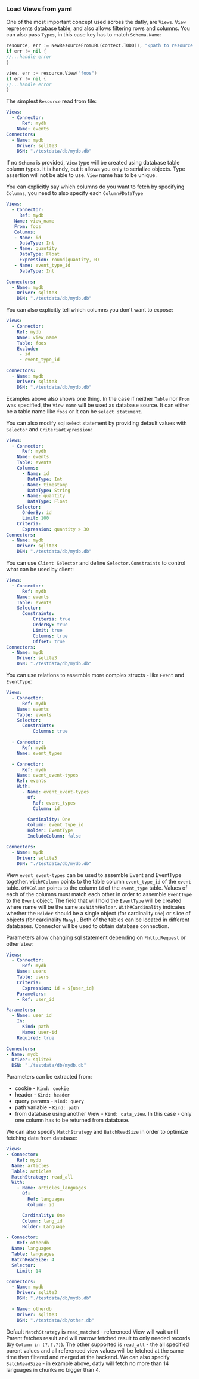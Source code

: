 ### Load Views from yaml

One of the most important concept used across the datly, are `Views`. `View `represents database table, and also allows
filtering rows and columns. You can also pass `Types`, in this case key has to match `Schema.Name`:

```go
resource, err := NewResourceFromURL(context.TODO(), "<path to resource file>.yaml", Types{})
if err != nil {
//...handle error
}

view, err := resource.View("foos")
if err != nil {
//...handle error
}
```

The simplest `Resource` read from file:
```yaml
Views:
  - Connector:
      Ref: mydb
    Name: events
Connectors:
  - Name: mydb
    Driver: sqlite3
    DSN: "./testdata/db/mydb.db"
```

If no `Schema` is provided, `View` type will be created using database table column types. It is handy, but it allows you only to serialize objects. Type assertion will not be able to use.
`View` name has to be unique. 

You can explicitly say which columns do you want to fetch by specifying `Columns`, you need to also specify each `Column#DataType` 
```yaml
Views:
  - Connector:
     Ref: mydb
   Name: view_name
   From: foos
   Columns:
   - Name: id
     DataType: Int
   - Name: quantity
     DataType: Float
     Expression: round(quantity, 0)
   - Name: event_type_id
     DataType: Int

Connectors:
  - Name: mydb
    Driver: sqlite3
    DSN: "./testdata/db/mydb.db"
```

You can also explicitly tell which columns you don't want to expose:
```yaml
Views:
  - Connector:
    Ref: mydb
    Name: view_name
    Table: foos
    Exclude:
     - id
     - event_type_id

Connectors:
  - Name: mydb
    Driver: sqlite3
    DSN: "./testdata/db/mydb.db"
```
Examples above also shows one thing. In the case if neither `Table` nor `From` was specified, the `View name` will be used as database source. It can either be a table name like `foos` or it can be `select statement`.

You can also modify sql select statement by providing default values with `Selector` and `Criteria#Expression`:
```yaml
Views:
  - Connector:
      Ref: mydb
    Name: events
    Table: events
    Columns:
      - Name: id
        DataType: Int
      - Name: timestamp
        DataType: String
      - Name: quantity
        DataType: Float
    Selector:
      OrderBy: id
      Limit: 100
    Criteria:
      Expression: quantity > 30
Connectors:
  - Name: mydb
    Driver: sqlite3
    DSN: "./testdata/db/mydb.db"
```

You can use `Client Selector` and define  `Selector.Constraints` to control what can be used by client:
```yaml
Views:
  - Connector:
      Ref: mydb
    Name: events
    Table: events
    Selector:
      Constraints:
          Criteria: true
          OrderBy: true
          Limit: true
          Columns: true
          Offset: true
Connectors:
  - Name: mydb
    Driver: sqlite3
    DSN: "./testdata/db/mydb.db"
```

You can use relations to assemble more complex structs - like `Event` and `EventType`:
```yaml
Views:
  - Connector:
      Ref: mydb
    Name: events
    Table: events
    Selector:
      Constraints:
          Columns: true

  - Connector:
      Ref: mydb
    Name: event_types

  - Connector:
      Ref: mydb
    Name: event_event-types
    Ref: events
    With:
      - Name: event_event-types
        Of:
          Ref: event_types
          Column: id

        Cardinality: One
        Column: event_type_id
        Holder: EventType
        IncludeColumn: false

Connectors:
  - Name: mydb
    Driver: sqlite3
    DSN: "./testdata/db/mydb.db"
```

View `event_event-types` can be used to assemble Event and EventType together. `With#Column` points to the table column `event_type_id` of the `event` table.
`Of#Column` points to the column `id` of the `event_type` table. Values of each of the columns must match each other in order to assemble `EventType` to the `Event` object.
The field that will hold the `EventType` will be created where name will be the same as `With#Holder`.
`With#Cardinality` indicates whether the `Holder` should be a single object (for cardinality `One`)
or slice of objects (for cardinality `Many`) . Both of the tables can be located in different databases. Connector will be used to obtain database connection.

Parameters allow changing sql statement depending on `*http.Request` or other `View`:
```yaml
Views:
  - Connector:
      Ref: mydb
    Name: users
    Table: users
    Criteria:
      Expression: id = ${user_id}
    Parameters:
    - Ref: user_id

Parameters:
  - Name: user_id
    In:
      Kind: path
      Name: user-id
    Required: true

Connectors:
- Name: mydb
  Driver: sqlite3
  DSN: "./testdata/db/mydb.db"
```
Parameters can be extracted from:
* cookie - `Kind: cookie`
* header - `Kind: header`
* query params - `Kind: query`
* path variable - `Kind: path`
* from database using another View - `Kind: data_view`. In this case - only one column has to be returned from database.

We can also specify `MatchStrategy` and `BatchReadSize` in order to optimize fetching data from database:
```yaml
Views:
- Connector:
    Ref: mydb
  Name: articles
  Table: articles
  MatchStrategy: read_all
  With: 
    - Name: articles_languages
      Of:
        Ref: languages
        Column: id

      Cardinality: One
      Column: lang_id
      Holder: Language

- Connector:
    Ref: otherdb
  Name: languages
  Table: languages
  BatchReadSize: 4
  Selector:
    Limit: 14

Connectors:
  - Name: mydb
    Driver: sqlite3
    DSN: "./testdata/db/mydb.db"

  - Name: otherdb
    Driver: sqlite3
    DSN: "./testdata/db/other.db"
```

Default `MatchStrategy` is `read_matched` - referenced View will wait until Parent fetches result and will narrow fetched result
to only needed records (by `Column in (?,?,?)`). The other supported is `read_all` - the all specified parent values and all referenced view values will be fetched at the same time
then filtered and merged at the backend. We can also specify `BatchReadSize` - in example above, datly will fetch no more than 14 languages
in chunks no bigger than 4.